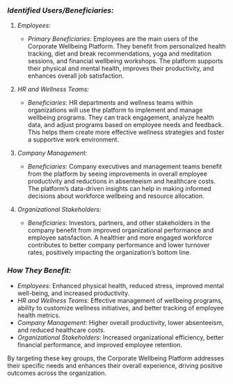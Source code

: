 ### *Identified Users/Beneficiaries:*

1. *Employees:*
   - *Primary Beneficiaries*: Employees are the main users of the Corporate Wellbeing Platform. They benefit from personalized health tracking, diet and break recommendations, yoga and meditation sessions, and financial wellbeing workshops. The platform supports their physical and mental health, improves their productivity, and enhances overall job satisfaction.

2. *HR and Wellness Teams:*
   - *Beneficiaries*: HR departments and wellness teams within organizations will use the platform to implement and manage wellbeing programs. They can track engagement, analyze health data, and adjust programs based on employee needs and feedback. This helps them create more effective wellness strategies and foster a supportive work environment.

3. *Company Management:*
   - *Beneficiaries*: Company executives and management teams benefit from the platform by seeing improvements in overall employee productivity and reductions in absenteeism and healthcare costs. The platform’s data-driven insights can help in making informed decisions about workforce wellbeing and resource allocation.

4. *Organizational Stakeholders:*
   - *Beneficiaries*: Investors, partners, and other stakeholders in the company benefit from improved organizational performance and employee satisfaction. A healthier and more engaged workforce contributes to better company performance and lower turnover rates, positively impacting the organization’s bottom line.

### *How They Benefit:*

- *Employees*: Enhanced physical health, reduced stress, improved mental well-being, and increased productivity.
- *HR and Wellness Teams*: Effective management of wellbeing programs, ability to customize wellness initiatives, and better tracking of employee health metrics.
- *Company Management*: Higher overall productivity, lower absenteeism, and reduced healthcare costs.
- *Organizational Stakeholders*: Increased organizational efficiency, better financial performance, and improved employee retention.

By targeting these key groups, the Corporate Wellbeing Platform addresses their specific needs and enhances their overall experience, driving positive outcomes across the organization.
